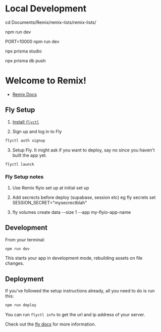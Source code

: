 # Local Development

cd Documents/Remix/remix-lists/remix-lists/

npm run dev

PORT=10000 npm run dev

npx prisma studio

npx prisma db push

# Welcome to Remix!

- [Remix Docs](https://remix.run/docs)

## Fly Setup

1. [Install `flyctl`](https://fly.io/docs/getting-started/installing-flyctl/)

2. Sign up and log in to Fly

```sh
flyctl auth signup
```

3. Setup Fly. It might ask if you want to deploy, say no since you haven't built the app yet.

```sh
flyctl launch
```

### Fly Setup notes

1. Use Remix flyio set up at initial set up

2. Add secrects before deploy (supabase, session etc) eg fly secrets set SESSION_SECRET="mysecrectblah"

3. fly volumes create data --size 1 --app my-flyio-app-name

## Development

From your terminal:

```sh
npm run dev
```

This starts your app in development mode, rebuilding assets on file changes.

## Deployment

If you've followed the setup instructions already, all you need to do is run this:

```sh
npm run deploy
```

You can run `flyctl info` to get the url and ip address of your server.

Check out the [fly docs](https://fly.io/docs/getting-started/node/) for more information.
